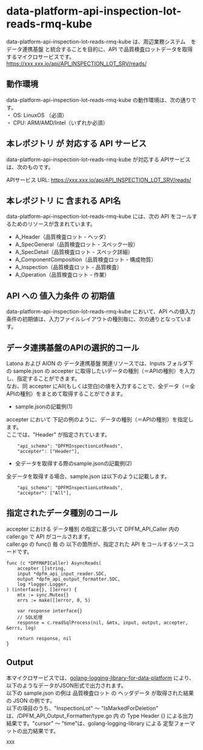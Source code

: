 # data-platform-api-inspection-lot-reads-rmq-kube

data-platform-api-inspection-lot-reads-rmq-kube は、周辺業務システム　を データ連携基盤 と統合することを目的に、API で品質検査ロットデータを取得するマイクロサービスです。  
https://xxx.xxx.io/api/API_INSPECTION_LOT_SRV/reads/

## 動作環境

data-platform-api-inspection-lot-reads-rmq-kube の動作環境は、次の通りです。  
・ OS: LinuxOS （必須）  
・ CPU: ARM/AMD/Intel（いずれか必須）  

## 本レポジトリ が 対応する API サービス
data-platform-api-inspection-lot-reads-rmq-kube が対応する APIサービス は、次のものです。

APIサービス URL: https://xxx.xxx.io/api/API_INSPECTION_LOT_SRV/reads/

## 本レポジトリ に 含まれる API名
data-platform-api-inspection-lot-reads-rmq-kube には、次の API をコールするためのリソースが含まれています。  

* A_Header（品質検査ロット - ヘッダ）
* A_SpecGeneral（品質検査ロット - スペック一般）
* A_SpecDetail（品質検査ロット - スペック詳細）
* A_ComponentComposition（品質検査ロット - 構成物質）
* A_Inspection（品質検査ロット - 品質検査）
* A_Operation（品質検査ロット - 作業）

## API への 値入力条件 の 初期値
data-platform-api-inspection-lot-reads-rmq-kube において、API への値入力条件の初期値は、入力ファイルレイアウトの種別毎に、次の通りとなっています。  

## データ連携基盤のAPIの選択的コール

Latona および AION の データ連携基盤 関連リソースでは、Inputs フォルダ下の sample.json の accepter に取得したいデータの種別（＝APIの種別）を入力し、指定することができます。  
なお、同 accepter にAll(もしくは空白)の値を入力することで、全データ（＝全APIの種別）をまとめて取得することができます。  

* sample.jsonの記載例(1)  

accepter において 下記の例のように、データの種別（＝APIの種別）を指定します。  
ここでは、"Header" が指定されています。    
  
```
	"api_schema": "DPFMInspectionLotReads",
	"accepter": ["Header"],
```
  
* 全データを取得する際のsample.jsonの記載例(2)  

全データを取得する場合、sample.json は以下のように記載します。  

```
	"api_schema": "DPFMInspectionLotReads",
	"accepter": ["All"],
```

## 指定されたデータ種別のコール

accepter における データ種別 の指定に基づいて DPFM_API_Caller 内の caller.go で API がコールされます。  
caller.go の func() 毎 の 以下の箇所が、指定された API をコールするソースコードです。  

```
func (c *DPFMAPICaller) AsyncReads(
	accepter []string,
	input *dpfm_api_input_reader.SDC,
	output *dpfm_api_output_formatter.SDC,
	log *logger.Logger,
) (interface{}, []error) {
	mtx := sync.Mutex{}
	errs := make([]error, 0, 5)

	var response interface{}
	// SQL処理
	response = c.readSqlProcess(nil, &mtx, input, output, accepter, &errs, log)

	return response, nil
}
```

## Output  
本マイクロサービスでは、[golang-logging-library-for-data-platform](https://github.com/latonaio/golang-logging-library-for-data-platform) により、以下のようなデータがJSON形式で出力されます。  
以下の sample.json の例は 品質検査ロット の ヘッダデータ が取得された結果の JSON の例です。  
以下の項目のうち、"InspectionLot" ～ "IsMarkedForDeletion" は、/DPFM_API_Output_Formatter/type.go 内 の Type Header {} による出力結果です。"cursor" ～ "time"は、golang-logging-library による 定型フォーマットの出力結果です。  

```
XXX
```
